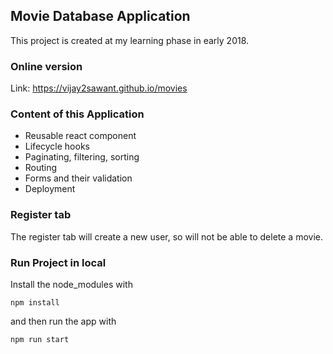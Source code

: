 ## Movie Database Application

This project is created at my learning phase in early 2018.


### Online version

Link: https://vijay2sawant.github.io/movies


### Content of this Application

* Reusable react component
* Lifecycle hooks
* Paginating, filtering, sorting
* Routing
* Forms and their validation
* Deployment


### Register tab

The register tab will create a new user, so will not be able to delete a movie.

### Run Project in local

Install the node_modules with 
```
npm install
```

and then run the app with 
```
npm run start
```
